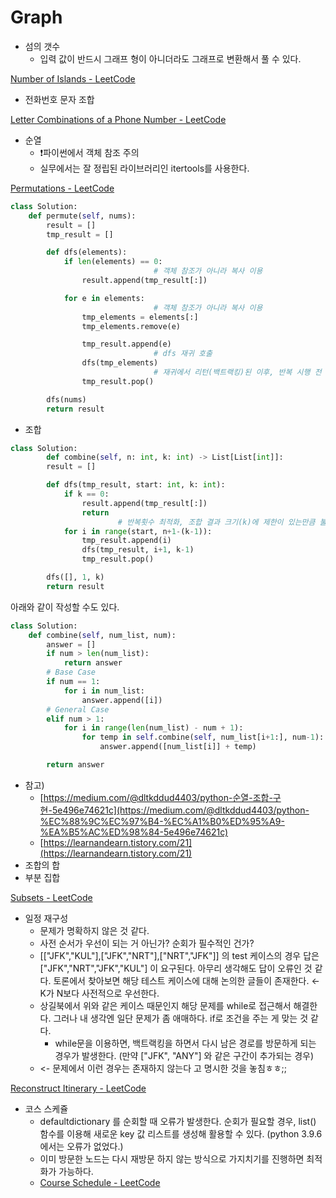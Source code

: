 # Graph 

- 섬의 갯수
    - 입력 값이 반드시 그래프 형이 아니더라도 그래프로 변환해서 풀 수 있다.

[Number of Islands - LeetCode](https://leetcode.com/problems/number-of-islands/)

- 전화번호 문자 조합

[Letter Combinations of a Phone Number - LeetCode](https://leetcode.com/problems/letter-combinations-of-a-phone-number/)

- 순열
    - ❗파이썬에서 객체 참조 주의
    - 실무에서는 잘 정립된 라이브러리인 itertools를 사용한다.

[Permutations - LeetCode](https://leetcode.com/problems/permutations/)

```python
class Solution:
    def permute(self, nums):
        result = []
        tmp_result = []

        def dfs(elements):
            if len(elements) == 0:
								# 객체 참조가 아니라 복사 이용
                result.append(tmp_result[:])

            for e in elements:
								# 객체 참조가 아니라 복사 이용
                tmp_elements = elements[:]
                tmp_elements.remove(e)

                tmp_result.append(e)
								# dfs 재귀 호출
                dfs(tmp_elements)
								# 재귀에서 리턴(백트랙킹)된 이후, 반복 시행 전 리스트 비우기
                tmp_result.pop() 

        dfs(nums)
        return result
```

- 조합
    
    [](https://leetcode.com/problems/combinations/)
    

```python
class Solution:
		def combine(self, n: int, k: int) -> List[List[int]]:
        result = []

        def dfs(tmp_result, start: int, k: int):
            if k == 0:
                result.append(tmp_result[:])
                return
						# 반복횟수 최적화, 조합 결과 크기(k)에 제한이 있는만큼 불필요한 전체 반복은 없게 한다.
            for i in range(start, n+1-(k-1)):
                tmp_result.append(i)
                dfs(tmp_result, i+1, k-1)
                tmp_result.pop()

        dfs([], 1, k)
        return result
```

아래와 같이 작성할 수도 있다.

```python
class Solution:
    def combine(self, num_list, num):
        answer = []
        if num > len(num_list):
            return answer
        # Base Case
        if num == 1:
            for i in num_list:
                answer.append([i])
        # General Case
        elif num > 1:
            for i in range(len(num_list) - num + 1):
                for temp in self.combine(self, num_list[i+1:], num-1):
                    answer.append([num_list[i]] + temp)

        return answer
```

- 참고)
    - [https://medium.com/@dltkddud4403/python-순열-조합-구현-5e496e74621c](https://medium.com/@dltkddud4403/python-%EC%88%9C%EC%97%B4-%EC%A1%B0%ED%95%A9-%EA%B5%AC%ED%98%84-5e496e74621c)
    - [https://learnandearn.tistory.com/21](https://learnandearn.tistory.com/21)
- 조합의 합
- 부분 집합

[Subsets - LeetCode](https://leetcode.com/problems/subsets/)

- 일정 재구성
    - 문제가 명확하지 않은 것 같다.
    - 사전 순서가 우선이 되는 거 아닌가? 순회가 필수적인 건가?
    - [["JFK","KUL"],["JFK","NRT"],["NRT","JFK"]] 의 test 케이스의 경우 답은 ["JFK","NRT","JFK","KUL"] 이 요구된다. 아무리 생각해도 답이 오류인 것 같다. 토론에서 찾아보면 해당 테스트 케이스에 대해 논의한 글들이 존재한다. ← K가 N보다 사전적으로 우선한다.
    - 상길북에서 위와 같은 케이스 때문인지 해당 문제를 while로 접근해서 해결한다. 그러나 내 생각엔 일단 문제가 좀 애매하다. if로 조건을 주는 게 맞는 것 같다.
        - while문을 이용하면, 백트랙킹을 하면서 다시 남은 경로를 방문하게 되는 경우가 발생한다. (만약 ["JFK", "ANY"] 와 같은 구간이 추가되는 경우) 
	- <- 문제에서 이런 경우는 존재하지 않는다 고 명시한 것을 놓침ㅎㅎ;;

[Reconstruct Itinerary - LeetCode](https://leetcode.com/problems/reconstruct-itinerary/)

- 코스 스케쥴
    - defaultdictionary 를 순회할 때 오류가 발생한다. 순회가 필요할 경우, list() 함수를 이용해 새로운 key 값 리스트를 생성해 활용할 수 있다. (python 3.9.6 에서는 오류가 없었다.)
    - 이미 방문한 노드는 다시 재방문 하지 않는 방식으로 가지치기를 진행하면 최적화가 가능하다.
    - [Course Schedule - LeetCode](https://leetcode.com/problems/course-schedule/)
